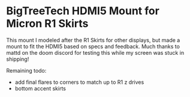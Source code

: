 # BigTreeTech HDMI5 Mount for Micron R1 Skirts

This mount I modeled after the R1 Skirts for other displays, but made a mount to fit the HDMI5 based on specs and feedback.  Much thanks to mattd on the doom discord for testing this while my screen was stuck in shipping!

Remaining todo:
- add final flares to corners to match up to R1 z drives
- bottom accent skirts
